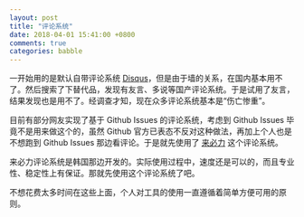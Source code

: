 ```yaml
---
layout: post
title: "评论系统"
date: 2018-04-01 15:41:00 +0800
comments: true
categories: babble
---
```


一开始用的是默认自带评论系统 [Disqus](http://www.disqus.com/)，但是由于墙的关系，在国内基本用不了。然后搜索了下替代品，发现有友言、多说等国产评论系统。于是试用了友言，结果发现也是用不了。经调查才知，现在众多评论系统基本是“伤亡惨重”。

目前有部分网友实现了基于 Github Issues 的评论系统，考虑到 Github Issues 毕竟不是用来做这个的，虽然 Github 官方已表态不反对这种做法，再加上个人也是不想跑到 Github Issues 那边看评论。于是就先使用了 [来必力](https://livere.com/) 这个评论系统。

来必力评论系统是韩国那边开发的。实际使用过程中，速度还是可以的，而且专业性、稳定性上有保证。那就先使用这个评论系统了吧。

不想花费太多时间在这些上面，个人对工具的使用一直遵循着简单方便可用的原则。